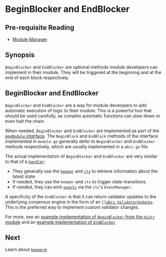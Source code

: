 # BeginBlocker and EndBlocker

## Pre-requisite Reading

- [Module Manager](./module-manager.md)

## Synopsis

`BeginBlocker` and `EndBlocker` are optional methods module developers can implement in their module. They will be triggered at the beginning and at the end of each block respectively. 

## BeginBlocker and EndBlocker

`BeginBlocker` and `EndBlocker` are a way for module developers to add automatic execution of logic to their module. This is a powerful tool that should be used carefully, as complex automatic functions can slow down or even halt the chain. 

When needed, `BeginBlocker` and `EndBlocker` are implemented as part of the [`AppModule` interface](./module-manager.md#appmodule). The `BeginBlock` and `EndBlock` methods of the interface implemented in `module.go` generally defer to `BeginBlocker` and `EndBlocker` methods respectively, which are usually implemented in a `abci.go` file. 

The actual implementation of `BeginBlocker` and `EndBlocker` are very similar to that of a [`handler`](./handler.md):

- They generally use the [`keeper`](./keeper.md) and [`ctx`](../core/context.md) to retrieve information about the latest state. 
- If needed, they use the `keeper` and `ctx` to trigger state-transitions. 
- If needed, they can emit [`events`](../core/events.md) via the `ctx`'s `EventManager`. 

A specificity of the `EndBlocker` is that it can return validator updates to the underlying consensus engine in the form of an [`[]abci.ValidatorUpdates`](https://tendermint.com/docs/app-dev/abci-spec.html#validatorupdate). This is the preferred way to implement custom validator changes. 

For more, see an [example implementation of `BeginBlocker` from the `distr` module](https://github.com/cosmos/cosmos-sdk/blob/master/x/distribution/abci.go) and an [example implementation of `EndBlocker`]( https://github.com/cosmos/cosmos-sdk/blob/master/x/staking/handler.go#L44)

## Next

Learn about [`keeper`s](./keeper.md).
